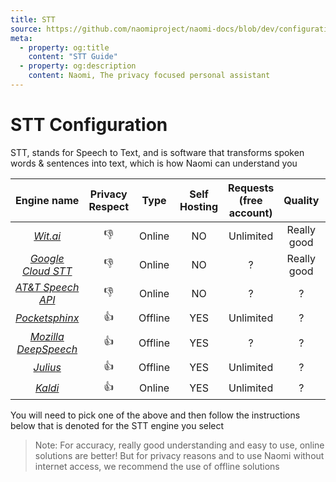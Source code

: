 ```yaml
---
title: STT
source: https://github.com/naomiproject/naomi-docs/blob/dev/configuration/stt.md
meta:
  - property: og:title
    content: "STT Guide"
  - property: og:description
    content: Naomi, The privacy focused personal assistant
---
```


# STT Configuration

STT, stands for Speech to Text, and is software that transforms spoken words & sentences into text, which is how Naomi can understand you

| Engine name      | Privacy Respect | Type    | Self Hosting | Requests (free account) | Quality     | Platform |
|:----------------:|:---------------:|:-------:|:------------:|:-----------------------:|:-----------:|:--------:|
| [*Wit.ai*](/plugins/stts/Witai/) | 👎              | Online  | NO           | Unlimited               | Really good | Any      |
| [*Google Cloud STT*](/plugins/stts/GoogleCloud/) | 👎              | Online  | NO           | ?                       | Really good | Any      |
| [*AT&T Speech API*](/plugins/stts/ATTSpeech/)  | 👎              | Online  | NO           | ?                       | ?           | Any      |
| [*Pocketsphinx*](/plugins/stts/Pocketsphinx/)     | 👍              | Offline | YES          | Unlimited               | ?           | Linux 🐧 |
| [*Mozilla DeepSpeech*](/plugins/stts/DeepSpeech-stt/)       | 👍              | Offline | YES          | ?                       | ?           | Linux 🐧 |
| [*Julius*](/plugins/stts/Julius/)           | 👍              | Offline | YES          | Unlimited               | ?           | Linux 🐧 |
| [*Kaldi*](/plugins/stts/Kaldi/)            | 👍              | Online  | YES          | Unlimited               | ?           | Linux 🐧 |

You will need to pick one of the above and then follow the instructions below that is denoted for the STT engine you select

>Note: For accuracy, really good understanding and easy to use, online solutions are better! But for privacy reasons and to use Naomi without internet access, we recommend the use of offline solutions

<DocPreviousVersions/>
<EditPageLink/>
